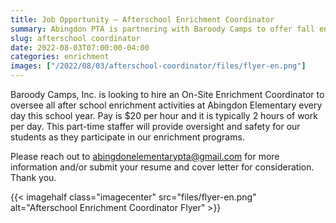 ```yaml
--- 
title: Job Opportunity — Afterschool Enrichment Coordinator
summary: Abingdon PTA is partnering with Baroody Camps to offer fall enrichment classes. They are looking to hire a part-time after-school enrichment coordinator at Abingdon.
slug: afterschool coordinator
date: 2022-08-03T07:00:00-04:00
categories: enrichment
images: ["/2022/08/03/afterschool-coordinator/files/flyer-en.png"]
---
```


Baroody Camps, Inc. is looking to hire an On-Site Enrichment Coordinator to oversee all after school enrichment activities at Abingdon Elementary every day this school year. Pay is $20 per hour and it is typically 2 hours of work per day. This part-time staffer will provide oversight and safety for our students as they participate in our enrichment programs.

Please reach out to abingdonelementarypta@gmail.com for more information and/or submit your resume and cover letter for consideration. Thank you.

{{< imagehalf class="imagecenter" src="files/flyer-en.png" alt="Afterschool Enrichment Coordinator Flyer" >}}